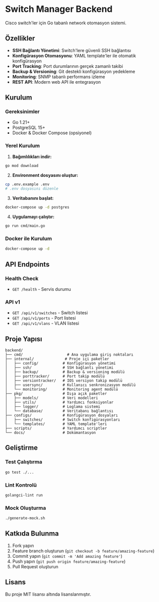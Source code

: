 # Switch Manager Backend

Cisco switch'ler için Go tabanlı network otomasyon sistemi.

## Özellikler

- **SSH Bağlantı Yönetimi**: Switch'lere güvenli SSH bağlantısı
- **Konfigürasyon Otomasyonu**: YAML template'ler ile otomatik konfigürasyon
- **Port Tracking**: Port durumlarının gerçek zamanlı takibi
- **Backup & Versioning**: Git destekli konfigürasyon yedekleme
- **Monitoring**: SNMP tabanlı performans izleme
- **REST API**: Modern web API ile entegrasyon

## Kurulum

### Gereksinimler

- Go 1.21+
- PostgreSQL 15+
- Docker & Docker Compose (opsiyonel)

### Yerel Kurulum

1. **Bağımlılıkları indir:**
```bash
go mod download
```

2. **Environment dosyasını oluştur:**
```bash
cp .env.example .env
# .env dosyasını düzenle
```

3. **Veritabanını başlat:**
```bash
docker-compose up -d postgres
```

4. **Uygulamayı çalıştır:**
```bash
go run cmd/main.go
```

### Docker ile Kurulum

```bash
docker-compose up -d
```

## API Endpoints

### Health Check
- `GET /health` - Servis durumu

### API v1
- `GET /api/v1/switches` - Switch listesi
- `GET /api/v1/ports` - Port listesi
- `GET /api/v1/vlans` - VLAN listesi

## Proje Yapısı

```
backend/
├── cmd/                    # Ana uygulama giriş noktaları
├── internal/              # Proje içi paketler
│   ├── config/           # Konfigürasyon yönetimi
│   ├── ssh/              # SSH bağlantı yönetimi
│   ├── backup/           # Backup & versioning modülü
│   ├── porttracker/      # Port takip modülü
│   ├── versiontracker/   # IOS versiyon takip modülü
│   ├── usersync/         # Kullanıcı senkronizasyon modülü
│   └── monitoring/       # Monitoring agent modülü
├── pkg/                  # Dışa açık paketler
│   ├── models/           # Veri modelleri
│   ├── utils/            # Yardımcı fonksiyonlar
│   ├── logger/           # Loglama sistemi
│   └── database/         # Veritabanı bağlantısı
├── configs/              # Konfigürasyon dosyaları
│   ├── switches/         # Switch konfigürasyonları
│   └── templates/        # YAML template'leri
├── scripts/              # Yardımcı scriptler
└── docs/                 # Dokümantasyon
```

## Geliştirme

### Test Çalıştırma
```bash
go test ./...
```

### Lint Kontrolü
```bash
golangci-lint run
```

### Mock Oluşturma
```bash
./generate-mock.sh
```

## Katkıda Bulunma

1. Fork yapın
2. Feature branch oluşturun (`git checkout -b feature/amazing-feature`)
3. Commit yapın (`git commit -m 'Add amazing feature'`)
4. Push yapın (`git push origin feature/amazing-feature`)
5. Pull Request oluşturun

## Lisans

Bu proje MIT lisansı altında lisanslanmıştır.
